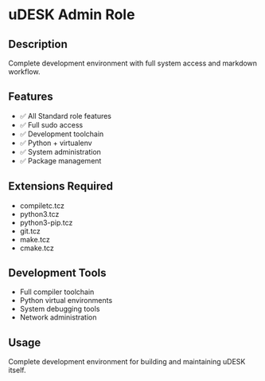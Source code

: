 # uDESK Admin Role

## Description
Complete development environment with full system access and markdown workflow.

## Features
- ✅ All Standard role features
- ✅ Full sudo access
- ✅ Development toolchain
- ✅ Python + virtualenv
- ✅ System administration
- ✅ Package management

## Extensions Required
- compiletc.tcz
- python3.tcz
- python3-pip.tcz
- git.tcz
- make.tcz
- cmake.tcz

## Development Tools
- Full compiler toolchain
- Python virtual environments
- System debugging tools
- Network administration

## Usage
Complete development environment for building and maintaining uDESK itself.
